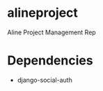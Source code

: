 alineproject
============

Aline Project Management Rep


Dependencies
============
- django-social-auth
